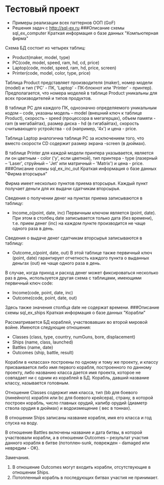 # Тестовый проект

+ Примеры реализации всех паттернов ООП (GoF)
+ Решения задач с http://sql-ex.ru
###Описание схемы sql_ex_computer
Краткая информация о базе данных "Компьютерная фирма"

Схема БД состоит из четырех таблиц:
+ Product(maker, model, type)
+ PC(code, model, speed, ram, hd, cd, price)
+ Laptop(code, model, speed, ram, hd, price, screen)
+ Printer(code, model, color, type, price)

Таблица Product представляет производителя (maker), номер модели (model) и тип ('PC' - ПК, 'Laptop' - ПК-блокнот или 'Printer' - принтер). Предполагается, что номера моделей в таблице Product уникальны для всех производителей и типов продуктов. 

В таблице PC для каждого ПК, однозначно определяемого уникальным кодом – code, указаны модель – model (внешний ключ к таблице Product), скорость - speed (процессора в мегагерцах), объем памяти - ram (в мегабайтах), размер диска - hd (в гигабайтах), скорость считывающего устройства - cd (например, '4x') и цена - price. 

Таблица Laptop аналогична таблице РС за исключением того, что вместо скорости CD содержит размер экрана -screen (в дюймах). 

В таблице Printer для каждой модели принтера указывается, является ли он цветным - color ('y', если цветной), тип принтера - type (лазерный – 'Laser', струйный – 'Jet' или матричный – 'Matrix') и цена - price. 
###Описание схемы sql_ex_inc_out
Краткая информация о базе данных "Фирма вторсырья"

Фирма имеет несколько пунктов приема вторсырья. Каждый пункт получает деньги для их выдачи сдатчикам вторсырья. 

Сведения о получении денег на пунктах приема записываются в таблицу:
+ Income_o(point, date, inc)
Первичным ключом является (point, date). При этом в столбец date записывается только дата (без времени), т.е. прием денег (inc) на каждом пункте производится не чаще одного раза в день. 

Сведения о выдаче денег сдатчикам вторсырья записываются в таблицу:
+ Outcome_o(point, date, out)
В этой таблице также первичный ключ (point, date) гарантирует отчетность каждого пункта о выданных деньгах (out) не чаще одного раза в день.

В случае, когда приход и расход денег может фиксироваться несколько раз в день, используется другая схема с таблицами, имеющими первичный ключ code:
+ Income(code, point, date, inc)
+ Outcome(code, point, date, out)

Здесь также значения столбца date не содержат времени. 
###Описание схемы sql_ex_ships
Краткая информация о базе данных "Корабли"

Рассматривается БД кораблей, участвовавших во второй мировой войне. Имеются следующие отношения:
+ Classes (class, type, country, numGuns, bore, displacement)
+ Ships (name, class, launched)
+ Battles (name, date)
+ Outcomes (ship, battle, result) 

Корабли в «классах» построены по одному и тому же проекту, и классу присваивается либо имя первого корабля, построенного по данному проекту, либо названию класса дается имя проекта, которое не совпадает ни с одним из кораблей в БД. Корабль, давший название классу, называется головным.

Отношение Classes содержит имя класса, тип (bb для боевого (линейного) корабля или bc для боевого крейсера), страну, в которой построен корабль, число главных орудий, калибр орудий (диаметр ствола орудия в дюймах) и водоизмещение ( вес в тоннах). 

В отношении Ships записаны название корабля, имя его класса и год спуска на воду. 

В отношение Battles включены название и дата битвы, в которой участвовали корабли, а в отношении Outcomes – результат участия данного корабля в битве (потоплен-sunk, поврежден - damaged или невредим - OK). 

Замечания. 
1) В отношение Outcomes могут входить корабли, отсутствующие в отношении Ships. 
2) Потопленный корабль в последующих битвах участия не принимает.

